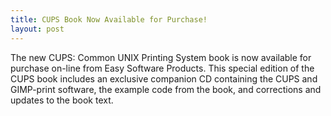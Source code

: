 ```yaml
---
title: CUPS Book Now Available for Purchase!
layout: post
---
```


The new CUPS: Common UNIX Printing System book is now available for purchase on-line from Easy Software Products. This special edition of the CUPS book includes an exclusive companion CD containing the CUPS and GIMP-print software, the example code from the book, and corrections and updates to the book text.
